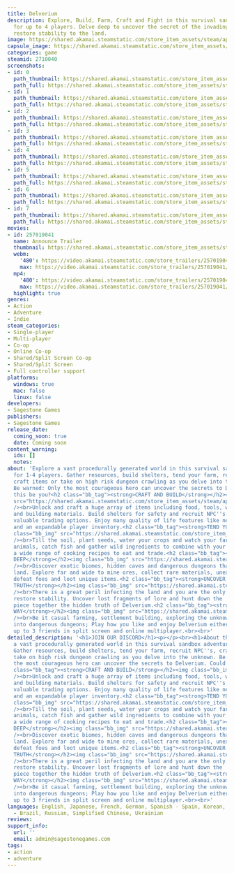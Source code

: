 ```yaml
---
title: Delverium
description: Explore, Build, Farm, Craft and Fight in this survival sandbox adventure
  for up to 4 players. Delve deep to uncover the secret of the invading 'Faults' and
  restore stability to the land.
image: https://shared.akamai.steamstatic.com/store_item_assets/steam/apps/2710040/header.jpg?t=1722427498
capsule_image: https://shared.akamai.steamstatic.com/store_item_assets/steam/apps/2710040/capsule_231x87.jpg?t=1722427498
categories: game
steamid: 2710040
screenshots:
- id: 0
  path_thumbnail: https://shared.akamai.steamstatic.com/store_item_assets/steam/apps/2710040/ss_0df4c6b35e3a3e2c1787b7da64a667da83394a58.600x338.jpg?t=1722427498
  path_full: https://shared.akamai.steamstatic.com/store_item_assets/steam/apps/2710040/ss_0df4c6b35e3a3e2c1787b7da64a667da83394a58.1920x1080.jpg?t=1722427498
- id: 1
  path_thumbnail: https://shared.akamai.steamstatic.com/store_item_assets/steam/apps/2710040/ss_d93cd7c394d6dc4329412e57b3a2e7f39a947934.600x338.jpg?t=1722427498
  path_full: https://shared.akamai.steamstatic.com/store_item_assets/steam/apps/2710040/ss_d93cd7c394d6dc4329412e57b3a2e7f39a947934.1920x1080.jpg?t=1722427498
- id: 2
  path_thumbnail: https://shared.akamai.steamstatic.com/store_item_assets/steam/apps/2710040/ss_129cf95b62e09d0b23a26e3143fb7ea7b29c91ff.600x338.jpg?t=1722427498
  path_full: https://shared.akamai.steamstatic.com/store_item_assets/steam/apps/2710040/ss_129cf95b62e09d0b23a26e3143fb7ea7b29c91ff.1920x1080.jpg?t=1722427498
- id: 3
  path_thumbnail: https://shared.akamai.steamstatic.com/store_item_assets/steam/apps/2710040/ss_bb2b6f832295e947d54e3675b2c207d1d24122b9.600x338.jpg?t=1722427498
  path_full: https://shared.akamai.steamstatic.com/store_item_assets/steam/apps/2710040/ss_bb2b6f832295e947d54e3675b2c207d1d24122b9.1920x1080.jpg?t=1722427498
- id: 4
  path_thumbnail: https://shared.akamai.steamstatic.com/store_item_assets/steam/apps/2710040/ss_94c63d66949eb99cdad70d263862392acd75f2b4.600x338.jpg?t=1722427498
  path_full: https://shared.akamai.steamstatic.com/store_item_assets/steam/apps/2710040/ss_94c63d66949eb99cdad70d263862392acd75f2b4.1920x1080.jpg?t=1722427498
- id: 5
  path_thumbnail: https://shared.akamai.steamstatic.com/store_item_assets/steam/apps/2710040/ss_d586c9549b19f617736002085883f235a513af44.600x338.jpg?t=1722427498
  path_full: https://shared.akamai.steamstatic.com/store_item_assets/steam/apps/2710040/ss_d586c9549b19f617736002085883f235a513af44.1920x1080.jpg?t=1722427498
- id: 6
  path_thumbnail: https://shared.akamai.steamstatic.com/store_item_assets/steam/apps/2710040/ss_ef6a18cf4dfcfc03081daa6f0eb2e546d096872c.600x338.jpg?t=1722427498
  path_full: https://shared.akamai.steamstatic.com/store_item_assets/steam/apps/2710040/ss_ef6a18cf4dfcfc03081daa6f0eb2e546d096872c.1920x1080.jpg?t=1722427498
- id: 7
  path_thumbnail: https://shared.akamai.steamstatic.com/store_item_assets/steam/apps/2710040/ss_3ddefa533aa715ef86dd72f11d2b7aed583df505.600x338.jpg?t=1722427498
  path_full: https://shared.akamai.steamstatic.com/store_item_assets/steam/apps/2710040/ss_3ddefa533aa715ef86dd72f11d2b7aed583df505.1920x1080.jpg?t=1722427498
movies:
- id: 257019041
  name: Announce Trailer
  thumbnail: https://shared.akamai.steamstatic.com/store_item_assets/steam/apps/257019041/movie.293x165.jpg?t=1714150910
  webm:
    '480': https://video.akamai.steamstatic.com/store_trailers/257019041/movie480_vp9.webm?t=1714150910
    max: https://video.akamai.steamstatic.com/store_trailers/257019041/movie_max_vp9.webm?t=1714150910
  mp4:
    '480': https://video.akamai.steamstatic.com/store_trailers/257019041/movie480.mp4?t=1714150910
    max: https://video.akamai.steamstatic.com/store_trailers/257019041/movie_max.mp4?t=1714150910
  highlight: true
genres:
- Action
- Adventure
- Indie
steam_categories:
- Single-player
- Multi-player
- Co-op
- Online Co-op
- Shared/Split Screen Co-op
- Shared/Split Screen
- Full controller support
platforms:
  windows: true
  mac: false
  linux: false
developers:
- Sagestone Games
publishers:
- Sagestone Games
release_date:
  coming_soon: true
  date: Coming soon
content_warning:
  ids: []
  notes:
about: 'Explore a vast procedurally generated world in this survival sandbox adventure
  for 1-4 players. Gather resources, build shelters, tend your farm, recruit NPC''s,
  craft items or take on high risk dungeon crawling as you delve into the unknown.
  Be warned: Only the most courageous hero can uncover the secrets to Delverium. Could
  this be you?<h2 class="bb_tag"><strong>CRAFT AND BUILD</strong></h2><img class="bb_img"
  src="https://shared.akamai.steamstatic.com/store_item_assets/steam/apps/2710040/extras/building.gif?t=1722427498"
  /><br>Unlock and craft a huge array of items including food, tools, weapons, armor
  and building materials. Build shelters for safety and recruit NPC''s who provide
  valuable trading options. Enjoy many quality of life features like nested crafting
  and an expandable player inventory.<h2 class="bb_tag"><strong>TEND YOUR FARM</strong></h2><img
  class="bb_img" src="https://shared.akamai.steamstatic.com/store_item_assets/steam/apps/2710040/extras/farming.gif?t=1722427498"
  /><br>Till the soil, plant seeds, water your crops and watch your farm grow. Breed
  animals, catch fish and gather wild ingredients to combine with your harvest in
  a wide range of cooking recipes to eat and trade.<h2 class="bb_tag"><strong>DELVE
  DEEP</strong></h2><img class="bb_img" src="https://shared.akamai.steamstatic.com/store_item_assets/steam/apps/2710040/extras/delve.gif?t=1722427498"
  /><br>Discover exotic biomes, hidden caves and dangerous dungeons that abound the
  land. Explore far and wide to mine ores, collect rare materials, unearth lost treasures,
  defeat foes and loot unique items.<h2 class="bb_tag"><strong>UNCOVER THE HIDDEN
  TRUTH</strong></h2><img class="bb_img" src="https://shared.akamai.steamstatic.com/store_item_assets/steam/apps/2710040/extras/truth.gif?t=1722427498"
  /><br>There is a great peril infecting the land and you are the only hero who can
  restore stability. Uncover lost fragments of lore and hunt down the ''Faults'' to
  piece together the hidden truth of Delverium.<h2 class="bb_tag"><strong>PLAY YOUR
  WAY</strong></h2><img class="bb_img" src="https://shared.akamai.steamstatic.com/store_item_assets/steam/apps/2710040/extras/coop.gif?t=1722427498"
  /><br>Be it casual farming, settlement building, exploring the unknown or delving
  into dangerous dungeons; Play how you like and enjoy Delverium either solo or with
  up to 3 friends in split screen and online multiplayer.<br><br>'
detailed_description: '<h1>JOIN OUR DISCORD</h1><p></p><br><h1>About the Game</h1>Explore
  a vast procedurally generated world in this survival sandbox adventure for 1-4 players.
  Gather resources, build shelters, tend your farm, recruit NPC''s, craft items or
  take on high risk dungeon crawling as you delve into the unknown. Be warned: Only
  the most courageous hero can uncover the secrets to Delverium. Could this be you?<h2
  class="bb_tag"><strong>CRAFT AND BUILD</strong></h2><img class="bb_img" src="https://shared.akamai.steamstatic.com/store_item_assets/steam/apps/2710040/extras/building.gif?t=1722427498"
  /><br>Unlock and craft a huge array of items including food, tools, weapons, armor
  and building materials. Build shelters for safety and recruit NPC''s who provide
  valuable trading options. Enjoy many quality of life features like nested crafting
  and an expandable player inventory.<h2 class="bb_tag"><strong>TEND YOUR FARM</strong></h2><img
  class="bb_img" src="https://shared.akamai.steamstatic.com/store_item_assets/steam/apps/2710040/extras/farming.gif?t=1722427498"
  /><br>Till the soil, plant seeds, water your crops and watch your farm grow. Breed
  animals, catch fish and gather wild ingredients to combine with your harvest in
  a wide range of cooking recipes to eat and trade.<h2 class="bb_tag"><strong>DELVE
  DEEP</strong></h2><img class="bb_img" src="https://shared.akamai.steamstatic.com/store_item_assets/steam/apps/2710040/extras/delve.gif?t=1722427498"
  /><br>Discover exotic biomes, hidden caves and dangerous dungeons that abound the
  land. Explore far and wide to mine ores, collect rare materials, unearth lost treasures,
  defeat foes and loot unique items.<h2 class="bb_tag"><strong>UNCOVER THE HIDDEN
  TRUTH</strong></h2><img class="bb_img" src="https://shared.akamai.steamstatic.com/store_item_assets/steam/apps/2710040/extras/truth.gif?t=1722427498"
  /><br>There is a great peril infecting the land and you are the only hero who can
  restore stability. Uncover lost fragments of lore and hunt down the ''Faults'' to
  piece together the hidden truth of Delverium.<h2 class="bb_tag"><strong>PLAY YOUR
  WAY</strong></h2><img class="bb_img" src="https://shared.akamai.steamstatic.com/store_item_assets/steam/apps/2710040/extras/coop.gif?t=1722427498"
  /><br>Be it casual farming, settlement building, exploring the unknown or delving
  into dangerous dungeons; Play how you like and enjoy Delverium either solo or with
  up to 3 friends in split screen and online multiplayer.<br><br>'
languages: English, Japanese, French, German, Spanish - Spain, Korean, Portuguese
  - Brazil, Russian, Simplified Chinese, Ukrainian
reviews:
support_info:
  url: ''
  email: admin@sagestonegames.com
tags:
- action
- adventure
---
```


